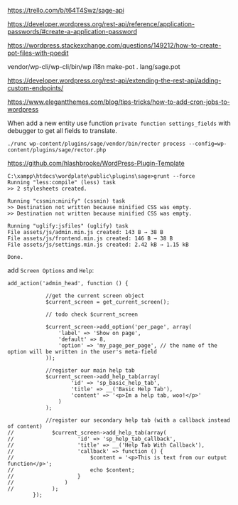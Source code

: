 https://trello.com/b/t64T4Swz/sage-api

https://developer.wordpress.org/rest-api/reference/application-passwords/#create-a-application-password

https://wordpress.stackexchange.com/questions/149212/how-to-create-pot-files-with-poedit

vendor/wp-cli/wp-cli/bin/wp i18n make-pot . lang/sage.pot

https://developer.wordpress.org/rest-api/extending-the-rest-api/adding-custom-endpoints/

https://www.elegantthemes.com/blog/tips-tricks/how-to-add-cron-jobs-to-wordpress

When add a new entity use function `private function settings_fields` with debugger to get all fields to translate.

```
./runc wp-content/plugins/sage/vendor/bin/rector process --config=wp-content/plugins/sage/rector.php
```

https://github.com/hlashbrooke/WordPress-Plugin-Template

```
C:\xampp\htdocs\wordplate\public\plugins\sage>grunt --force
Running "less:compile" (less) task
>> 2 stylesheets created.

Running "cssmin:minify" (cssmin) task
>> Destination not written because minified CSS was empty.
>> Destination not written because minified CSS was empty.

Running "uglify:jsfiles" (uglify) task
File assets/js/admin.min.js created: 143 B → 38 B
File assets/js/frontend.min.js created: 146 B → 38 B
File assets/js/settings.min.js created: 2.42 kB → 1.15 kB

Done.
```

add `Screen Options` and `Help`:

```
add_action('admin_head', function () {

            //get the current screen object
            $current_screen = get_current_screen();

            // todo check $current_screen

            $current_screen->add_option('per_page', array(
                'label' => 'Show on page',
                'default' => 8,
                'option' => 'my_page_per_page', // the name of the option will be written in the user's meta-field
            ));

            //register our main help tab
            $current_screen->add_help_tab(array(
                    'id' => 'sp_basic_help_tab',
                    'title' => __('Basic Help Tab'),
                    'content' => '<p>Im a help tab, woo!</p>'
                )
            );

            //register our secondary help tab (with a callback instead of content)
//            $current_screen->add_help_tab(array(
//                    'id' => 'sp_help_tab_callback',
//                    'title' => __('Help Tab With Callback'),
//                    'callback' => function () {
//                        $content = '<p>This is text from our output function</p>';
//                        echo $content;
//                    }
//                )
//            );
        });
```

